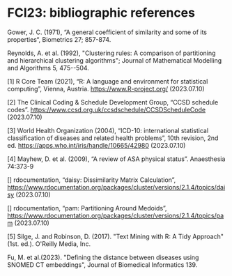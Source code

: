 # FCI23: bibliographic references

Gower, J. C. (1971), “A general coefficient of similarity and some of its properties“, Biometrics 27; 857-874.

Reynolds, A. et al. (1992), "Clustering rules: A comparison of partitioning and hierarchical clustering algorithms"; Journal of Mathematical Modelling and Algorithms 5, 475--504. 

[1] R Core Team (2021), “R: A language and environment for statistical computing”, Vienna, Austria. https://www.R-project.org/ (2023.07.10)

[2] The Clinical Coding & Schedule Development Group, “CCSD schedule codes”. https://www.ccsd.org.uk/ccsdschedule/CCSDScheduleCode (2023.07.10)

[3] World Health Organization (‎2004)‎, “ICD-10: international statistical classification of diseases and related health problems”, 10th revision, 2nd ed. https://apps.who.int/iris/handle/10665/42980 (2023.07.10) 

[4] Mayhew, D. et al. (2009), “A review of ASA physical status”. Anaesthesia 74:373-9

[] rdocumentation‎, “daisy: Dissimilarity Matrix Calculation”, https://www.rdocumentation.org/packages/cluster/versions/2.1.4/topics/daisy (2023.07.10)

[] rdocumentation‎, “pam: Partitioning Around Medoids”, https://www.rdocumentation.org/packages/cluster/versions/2.1.4/topics/pam (2023.07.10)

[5] Silge, J. and Robinson, D. (2017). "Text Mining with R: A Tidy Approach" (1st. ed.). O'Reilly Media, Inc.

Fu, M. et al.(2023). "Defining the distance between diseases using SNOMED CT embeddings", Journal of Biomedical Informatics 139.
